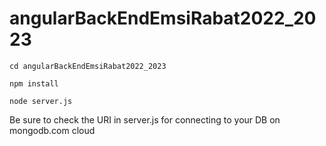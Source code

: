 # angularBackEndEmsiRabat2022_2023
`cd angularBackEndEmsiRabat2022_2023`

`npm install`

`node server.js`

Be sure to check the URI in server.js for connecting to your DB on mongodb.com cloud
